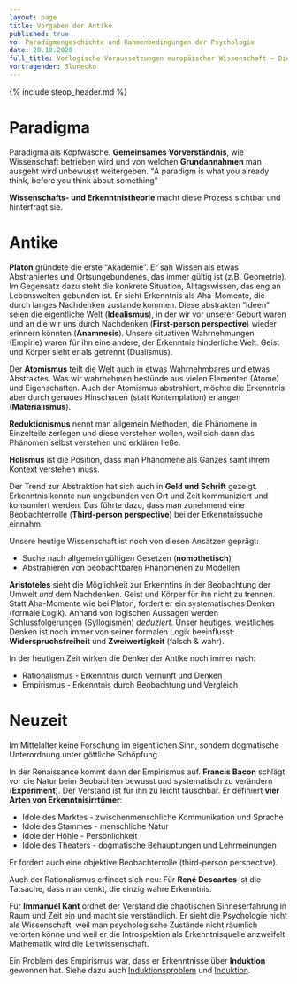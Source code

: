 ```yaml
---
layout: page
title: Vorgaben der Antike
published: true
vo: Paradigmengeschichte und Rahmenbedingungen der Psychologie
date: 20.10.2020
full_title: Vorlogische Voraussetzungen europäischer Wissenschaft – Die Vorgaben der Antike
vortragender: Slunecko
---
```


{% include steop_header.md %}

# Paradigma

Paradigma als Kopfwäsche. **Gemeinsames Vorverständnis**, wie Wissenschaft betrieben wird und von welchen **Grundannahmen** man ausgeht wird unbewusst weitergeben. <q>A paradigm is what you already think, before you think about something</q>

**Wissenschafts- und Erkenntnistheorie** macht diese Prozess sichtbar und hinterfragt sie.

# Antike

**Platon** gründete die erste “Akademie”. Er sah Wissen als etwas Abstrahiertes und Ortsungebundenes, das immer gültig ist (z.B. Geometrie). Im Gegensatz dazu steht die konkrete Situation, Alltagswissen, das eng an Lebenswelten gebunden ist. Er sieht Erkenntnis als Aha-Momente, die durch langes Nachdenken zustande kommen. Diese abstrakten “Ideen” seien die eigentliche Welt (**Idealismus**), in der wir vor unserer Geburt waren und an die wir uns durch Nachdenken (**First-person perspective**) wieder erinnern könnten (**Anamnesis**). Unsere situativen Wahrnehmungen (Empirie) waren für ihn eine andere, der Erkenntnis hinderliche Welt. Geist und Körper sieht er als getrennt (Dualismus).

Der **Atomismus** teilt die Welt auch in etwas Wahrnehmbares und etwas Abstraktes. Was wir wahrnehmen bestünde aus vielen Elementen (Atome) und Eigenschaften. Auch der Atomismus abstrahiert, möchte die Erkenntnis aber durch genaues Hinschauen (statt Kontemplation) erlangen (**Materialismus**).

**Reduktionismus** nennt man allgemein Methoden, die Phänomene in Einzelteile zerlegen und diese verstehen wollen, weil sich dann das Phänomen selbst verstehen und erklären ließe.

**Holismus** ist die Position, dass man Phänomene als Ganzes samt ihrem Kontext verstehen muss.

Der Trend zur Abstraktion hat sich auch in **Geld und Schrift** gezeigt. Erkenntnis konnte nun ungebunden von Ort und Zeit kommuniziert und konsumiert werden. Das führte dazu, dass man zunehmend eine Beobachterrolle (**Third-person perspective**) bei der Erkenntnissuche einnahm.

Unsere heutige Wissenschaft ist noch von diesen Ansätzen geprägt:
* Suche nach allgemein gültigen Gesetzen (**nomothetisch**)
* Abstrahieren von beobachtbaren Phänomenen zu Modellen

**Aristoteles** sieht die Möglichkeit zur Erkenntins in der Beobachtung der Umwelt _und_ dem Nachdenken. Geist und Körper für ihn nicht zu trennen. Statt Aha-Momente wie bei Platon, fordert er ein systematisches Denken (formale Logik). Anhand von logischen Aussagen werden Schlussfolgerungen (Syllogismen) _deduziert_. Unser heutiges, westliches Denken ist noch immer von seiner formalen Logik beeinflusst: **Widerspruchsfreiheit** und **Zweiwertigkeit** (falsch & wahr).

In der heutigen Zeit wirken die Denker der Antike noch immer nach:
* Rationalismus - Erkenntnis durch Vernunft und Denken
* Empirismus - Erkenntnis durch Beobachtung und Vergleich

# Neuzeit

Im Mittelalter keine Forschung im eigentlichen Sinn, sondern dogmatische Unterordnung unter göttliche Schöpfung.

In der Renaissance kommt dann der Empirismus auf. **Francis Bacon** schlägt vor die Natur beim Beobachten bewusst und systematisch zu verändern (**Experiment**). Der Verstand ist für ihn zu leicht täuschbar. Er definiert **vier Arten von Erkenntnisirrtümer**:
* Idole des Marktes - zwischenmenschliche Kommunikation und Sprache
* Idole des Stammes - menschliche Natur
* Idole der Höhle - Persönlichkeit
* Idole des Theaters - dogmatische Behauptungen und Lehrmeinungen

Er fordert auch eine objektive Beobachterrolle (third-person perspective).

Auch der Rationalismus erfindet sich neu: Für **René Descartes** ist die Tatsache, dass man denkt, die einzig wahre Erkenntnis.

Für **Immanuel Kant** ordnet der Verstand die chaotischen Sinneserfahrung in Raum und Zeit ein und macht sie verständlich. Er sieht die Psychologie nicht als Wissenschaft, weil man psychologische Zustände nicht räumlich verorten könne und weil er die Introspektion als Erkenntnisquelle anzweifelt. Mathematik wird die Leitwissenschaft.

Ein Problem des Empirismus war, dass er Erkenntnisse über **Induktion** gewonnen hat. Siehe dazu auch <a href="./ewd1#Induktion">Induktionsproblem</a> und <a href="./ewd2#Induktion">Induktion</a>.
